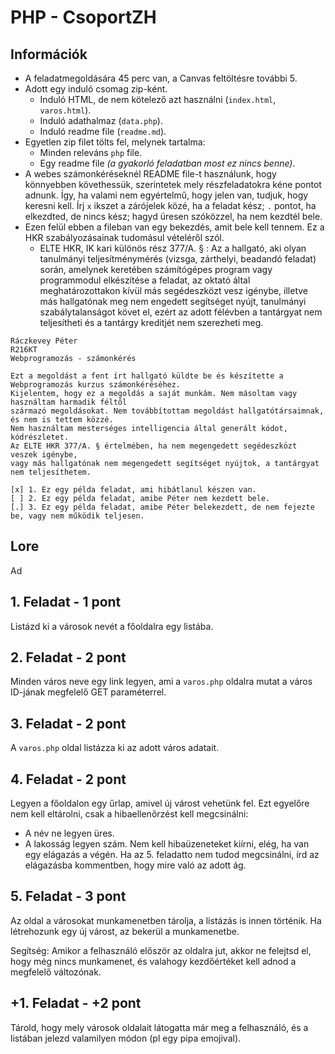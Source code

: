 # PHP - CsoportZH

## Információk
- A feladatmegoldására 45 perc van, a Canvas feltöltésre további 5.
- Adott egy induló csomag zip-ként.
    - Induló HTML, de nem kötelező azt használni (`index.html`, `varos.html`).
    - Induló adathalmaz (`data.php`).
    - Induló readme file (`readme.md`).
- Egyetlen zip filet tölts fel, melynek tartalma:
    - Minden releváns `php` file.
    - Egy readme file *(a gyakorló feladatban most ez nincs benne)*.
- A webes számonkéréseknél README file-t használunk, hogy könnyebben követhessük, szerintetek mely részfeladatokra kéne pontot adnunk. Így, ha valami nem egyértelmű, hogy jelen van, tudjuk, hogy keresni kell. Írj `x` ikszet a zárójelek közé, ha a feladat kész; `.` pontot, ha elkezdted, de nincs kész; hagyd üresen szóközzel, ha nem kezdtél bele.
- Ezen felül ebben a fileban van egy bekezdés, amit bele kell tennem. Ez a HKR szabályozásainak tudomásul vételéről szól.
    - ELTE HKR, IK kari különös rész 377/A. § : Az a hallgató, aki olyan tanulmányi teljesítménymérés (vizsga, zárthelyi, beadandó feladat) során, amelynek keretében számítógépes program vagy programmodul elkészítése a feladat, az oktató által meghatározottakon kívül más segédeszközt vesz igénybe, illetve más hallgatónak meg nem engedett segítséget nyújt, tanulmányi szabálytalanságot követ el, ezért az adott félévben a tantárgyat nem teljesítheti és a tantárgy kreditjét nem szerezheti meg.
```
Ráczkevey Péter
R216KT
Webprogramozás - számonkérés

Ezt a megoldást a fent írt hallgató küldte be és készítette a Webprogramozás kurzus számonkéréséhez.
Kijelentem, hogy ez a megoldás a saját munkám. Nem másoltam vagy használtam harmadik féltől 
származó megoldásokat. Nem továbbítottam megoldást hallgatótársaimnak, és nem is tettem közzé. 
Nem használtam mesterséges intelligencia által generált kódot, kódrészletet.
Az ELTE HKR 377/A. § értelmében, ha nem megengedett segédeszközt veszek igénybe,
vagy más hallgatónak nem megengedett segítséget nyújtok, a tantárgyat nem teljesíthetem.

[x] 1. Ez egy példa feladat, ami hibátlanul készen van.
[ ] 2. Ez egy példa feladat, amibe Péter nem kezdett bele.
[.] 3. Ez egy példa feladat, amibe Péter belekezdett, de nem fejezte be, vagy nem működik teljesen.
```

## Lore
Ad

## 1. Feladat - 1 pont
Listázd ki a városok nevét a főoldalra egy listába.

## 2. Feladat - 2 pont
Minden város neve egy link legyen, ami a `varos.php` oldalra mutat a város ID-jának megfelelő GET paraméterrel.

## 3. Feladat - 2 pont
A `varos.php` oldal listázza ki az adott város adatait.

## 4. Feladat - 2 pont
Legyen a főoldalon egy űrlap, amivel új várost vehetünk fel. Ezt egyelőre nem kell eltárolni, csak a hibaellenőrzést kell megcsinálni:
- A név ne legyen üres.
- A lakosság legyen szám.
Nem kell hibaüzeneteket kiírni, elég, ha van egy elágazás a végén. Ha az 5. feladatto nem tudod megcsinálni, írd az elágazásba kommentben, hogy mire való az adott ág.

## 5. Feladat - 3 pont
Az oldal a városokat munkamenetben tárolja, a listázás is innen történik. Ha létrehozunk egy új várost, az bekerül a munkamenetbe.

Segítség: Amikor a felhasználó először az oldalra jut, akkor ne felejtsd el, hogy még nincs munkamenet, és valahogy kezdőértéket kell adnod a megfelelő változónak.

## +1. Feladat - +2 pont
Tárold, hogy mely városok oldalait látogatta már meg a felhasználó, és a listában jelezd valamilyen módon (pl egy pipa emojival).
